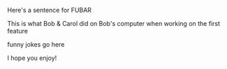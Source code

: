 Here's a sentence for FUBAR

This is what Bob & Carol did on Bob's computer when working on the first feature

funny jokes go here

I hope you enjoy!